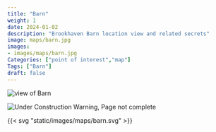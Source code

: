 ```yaml
---
title: "Barn"
weight: 1
date: 2024-01-02
description: "Brookhaven Barn location view and related secrets"
image: maps/barn.jpg
images:
- images/maps/barn.jpg
Categories: ["point of interest","map"]
Tags: ["Barn"]
draft: false
--- 
```



<!-- ![LOC PIC]() -->

![view of Barn](/images/maps/barn.jpg)

![Under Construction Warning, Page not complete](/images/under_construction.png)

{{< svg "static/images/maps/barn.svg" >}}

<!-- <hr style="background-color: #28b44c" size=8>

### CaseBook Items

- [URL](/)

<hr style="background-color: #28b44c" size=8>

### Quests

- [URL](/) -->